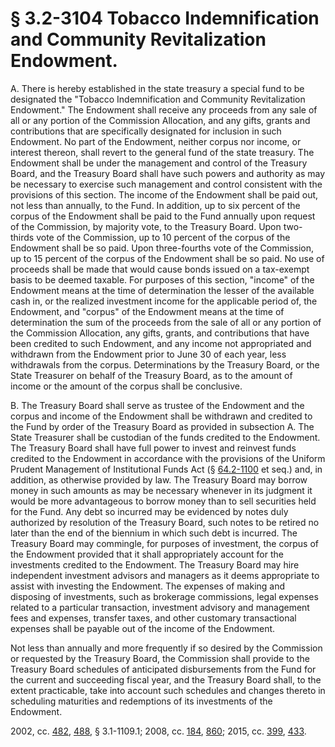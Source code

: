 # § 3.2-3104 Tobacco Indemnification and Community Revitalization Endowment.

<p>A. There is hereby established in the state treasury a special fund to be designated the "Tobacco Indemnification and Community Revitalization Endowment." The Endowment shall receive any proceeds from any sale of all or any portion of the Commission Allocation, and any gifts, grants and contributions that are specifically designated for inclusion in such Endowment. No part of the Endowment, neither corpus nor income, or interest thereon, shall revert to the general fund of the state treasury. The Endowment shall be under the management and control of the Treasury Board, and the Treasury Board shall have such powers and authority as may be necessary to exercise such management and control consistent with the provisions of this section. The income of the Endowment shall be paid out, not less than annually, to the Fund. In addition, up to six percent of the corpus of the Endowment shall be paid to the Fund annually upon request of the Commission, by majority vote, to the Treasury Board. Upon two-thirds vote of the Commission, up to 10 percent of the corpus of the Endowment shall be so paid. Upon three-fourths vote of the Commission, up to 15 percent of the corpus of the Endowment shall be so paid. No use of proceeds shall be made that would cause bonds issued on a tax-exempt basis to be deemed taxable. For purposes of this section, "income" of the Endowment means at the time of determination the lesser of the available cash in, or the realized investment income for the applicable period of, the Endowment, and "corpus" of the Endowment means at the time of determination the sum of the proceeds from the sale of all or any portion of the Commission Allocation, any gifts, grants, and contributions that have been credited to such Endowment, and any income not appropriated and withdrawn from the Endowment prior to June 30 of each year, less withdrawals from the corpus. Determinations by the Treasury Board, or the State Treasurer on behalf of the Treasury Board, as to the amount of income or the amount of the corpus shall be conclusive.</p><p>B. The Treasury Board shall serve as trustee of the Endowment and the corpus and income of the Endowment shall be withdrawn and credited to the Fund by order of the Treasury Board as provided in subsection A. The State Treasurer shall be custodian of the funds credited to the Endowment. The Treasury Board shall have full power to invest and reinvest funds credited to the Endowment in accordance with the provisions of the Uniform Prudent Management of Institutional Funds Act (§ <a href='http://law.lis.virginia.gov/vacode/64.2-1100/'>64.2-1100</a> et seq.) and, in addition, as otherwise provided by law. The Treasury Board may borrow money in such amounts as may be necessary whenever in its judgment it would be more advantageous to borrow money than to sell securities held for the Fund. Any debt so incurred may be evidenced by notes duly authorized by resolution of the Treasury Board, such notes to be retired no later than the end of the biennium in which such debt is incurred. The Treasury Board may commingle, for purposes of investment, the corpus of the Endowment provided that it shall appropriately account for the investments credited to the Endowment. The Treasury Board may hire independent investment advisors and managers as it deems appropriate to assist with investing the Endowment. The expenses of making and disposing of investments, such as brokerage commissions, legal expenses related to a particular transaction, investment advisory and management fees and expenses, transfer taxes, and other customary transactional expenses shall be payable out of the income of the Endowment.</p><p>Not less than annually and more frequently if so desired by the Commission or requested by the Treasury Board, the Commission shall provide to the Treasury Board schedules of anticipated disbursements from the Fund for the current and succeeding fiscal year, and the Treasury Board shall, to the extent practicable, take into account such schedules and changes thereto in scheduling maturities and redemptions of its investments of the Endowment.</p><p>2002, cc. <a href='http://lis.virginia.gov/cgi-bin/legp604.exe?021+ful+CHAP0482'>482</a>, <a href='http://lis.virginia.gov/cgi-bin/legp604.exe?021+ful+CHAP0488'>488</a>, § 3.1-1109.1; 2008, cc. <a href='http://lis.virginia.gov/cgi-bin/legp604.exe?081+ful+CHAP0184'>184</a>, <a href='http://lis.virginia.gov/cgi-bin/legp604.exe?081+ful+CHAP0860'>860</a>; 2015, cc. <a href='http://lis.virginia.gov/cgi-bin/legp604.exe?151+ful+CHAP0399'>399</a>, <a href='http://lis.virginia.gov/cgi-bin/legp604.exe?151+ful+CHAP0433'>433</a>.</p>